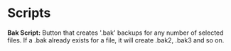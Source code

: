 # Scripts


**Bak Script:** Button that creates '.bak' backups for any number of selected files. If a .bak already exists for a file, it will create .bak2, .bak3 and so on.
